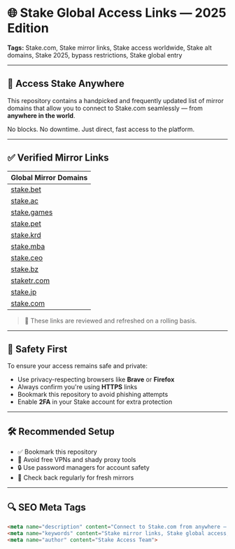 # 🌐 Stake Global Access Links — 2025 Edition

**Tags:** Stake.com, Stake mirror links, Stake access worldwide, Stake alt domains, Stake 2025, bypass restrictions, Stake global entry

---

## 🚀 Access Stake Anywhere

This repository contains a handpicked and frequently updated list of mirror domains that allow you to connect to Stake.com seamlessly — from **anywhere in the world**.

No blocks. No downtime. Just direct, fast access to the platform.

---

## ✅ Verified Mirror Links

| Global Mirror Domains                   |
|----------------------------------------|
| [stake.bet](https://stake.bet/?c=E21eRDVa)         |
| [stake.ac](https://stake.ac/?c=E21eRDVa)           |
| [stake.games](https://stake.games/?c=E21eRDVa)     |
| [stake.pet](https://stake.pet/?c=E21eRDVa)         |
| [stake.krd](https://stake.krd/?c=E21eRDVa)         |
| [stake.mba](https://stake.mba/?c=E21eRDVa)         |
| [stake.ceo](https://stake.ceo/?c=E21eRDVa)         |
| [stake.bz](https://stake.bz/?c=E21eRDVa)           |
| [staketr.com](https://staketr.com/?c=E21eRDVa)     |
| [stake.jp](https://stake.jp/?c=E21eRDVa)           |
| [stake.com](https://stake.com/?c=E21eRDVa)         |

> 🔄 These links are reviewed and refreshed on a rolling basis.

---

## 🔐 Safety First

To ensure your access remains safe and private:

- Use privacy-respecting browsers like **Brave** or **Firefox**  
- Always confirm you're using **HTTPS** links  
- Bookmark this repository to avoid phishing attempts  
- Enable **2FA** in your Stake account for extra protection

---

## 🛠 Recommended Setup

- ✅ Bookmark this repository  
- 🚫 Avoid free VPNs and shady proxy tools  
- 🔒 Use password managers for account safety  
- 🔁 Check back regularly for fresh mirrors

---

## 🔍 SEO Meta Tags

```html
<meta name="description" content="Connect to Stake.com from anywhere — verified and updated mirror links for 2025. Fast, secure, global access.">
<meta name="keywords" content="Stake mirror links, Stake global access, Stake.com 2025, Stake entry domains, alt links Stake, safe Stake access">
<meta name="author" content="Stake Access Team">
